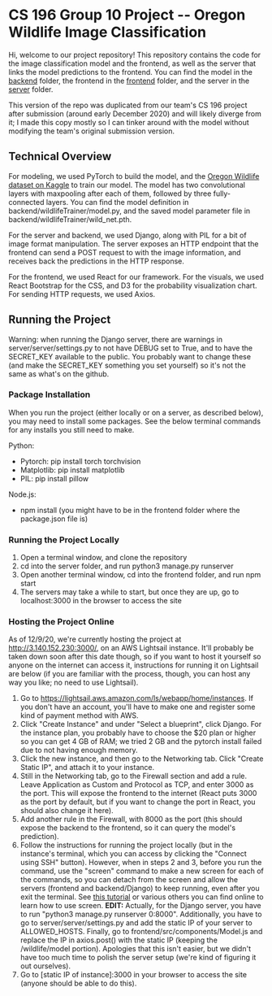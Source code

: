 # CS 196 Group 10 Project -- Oregon Wildlife Image Classification

Hi, welcome to our project repository! This repository contains the code for the image classification model and the frontend, as well as the server that links the model predictions to the frontend. You can find the model in the [backend](https://github.com/CS196Illinois/group10/tree/master/backend) folder, the frontend in the [frontend](https://github.com/CS196Illinois/group10/tree/master/frontend) folder, and the server in the [server](https://github.com/CS196Illinois/group10/tree/master/server) folder.

This version of the repo was duplicated from our team's CS 196 project after submission (around early December 2020) and will likely diverge from it; I made this copy mostly so I can tinker around with the model without modifying the team's original submission version.

## Technical Overview
For modeling, we used PyTorch to build the model, and the [Oregon Wildlife dataset on Kaggle](https://www.kaggle.com/virtualdvid/oregon-wildlife/notebooks) to train our model. The model has two convolutional layers with maxpooling after each of them, followed by three fully-connected layers. You can find the model definition in backend/wildlifeTrainer/model.py, and the saved model parameter file in backend/wildlifeTrainer/wild_net.pth.

For the server and backend, we used Django, along with PIL for a bit of image format manipulation. The server exposes an HTTP endpoint that the frontend can send a POST request to with the image information, and receives back the predictions in the HTTP response.

For the frontend, we used React for our framework. For the visuals, we used React Bootstrap for the CSS, and D3 for the probability visualization chart. For sending HTTP requests, we used Axios.

## Running the Project
Warning: when running the Django server, there are warnings in server/server/settings.py to not have DEBUG set to True, and to have the SECRET_KEY available to the public. You probably want to change these (and make the SECRET_KEY something you set yourself) so it's not the same as what's on the github.

### Package Installation
When you run the project (either locally or on a server, as described below), you may need to install some packages. See the below
terminal commands for any installs you still need to make.

Python:
- Pytorch: pip install torch torchvision
- Matplotlib: pip install matplotlib
- PIL: pip install pillow

Node.js:
- npm install (you might have to be in the frontend folder where the package.json file is)

### Running the Project Locally
1. Open a terminal window, and clone the repository
2. cd into the server folder, and run python3 manage.py runserver
3. Open another terminal window, cd into the frontend folder, and run npm start
4. The servers may take a while to start, but once they are up, go to localhost:3000 in the browser to access the site

### Hosting the Project Online
As of 12/9/20, we're currently hosting the project at http://3.140.152.230:3000/, on an AWS Lightsail instance. It'll probably be taken down soon after this date though, so if you want to host it yourself so anyone on the internet can access it, instructions for running it on Lightsail are below (if you are familiar with the process, though, you can host any way you like; no need to use Lightsail).

1. Go to https://lightsail.aws.amazon.com/ls/webapp/home/instances. If you don't have an account, you'll have to make one and register some kind of payment method with AWS.
2. Click "Create Instance" and under "Select a blueprint", click Django. For the instance plan, you probably have to choose the $20 plan or higher so you can get 4 GB of RAM; we tried 2 GB and the pytorch install failed due to not having enough memory.
3. Click the new instance, and then go to the Networking tab. Click "Create Static IP", and attach it to your instance.
4. Still in the Networking tab, go to the Firewall section and add a rule. Leave Application as Custom and Protocol as TCP, and enter 3000 as the port. This will expose the frontend to the internet (React puts 3000 as the port by default, but if you want to change the port in React, you should also change it here).
5. Add another rule in the Firewall, with 8000 as the port (this should expose the backend to the frontend, so it can query the model's prediction).
6. Follow the instructions for running the project locally (but in the instance's terminal, which you can access by clicking the "Connect using SSH" button). However, when in steps 2 and 3, before you run the command, use the "screen" command to make a new screen for each of the commands, so you can detach from the screen and allow the servers (frontend and backend/Django) to keep running, even after you exit the terminal. See [this tutorial](https://linuxize.com/post/how-to-use-linux-screen/) or various others you can find online to learn how to use screen.
**EDIT:** Actually, for the Django server, you have to run "python3 manage.py runserver 0:8000". Additionally, you have to go to server/server/settings.py and add the static IP of your server to ALLOWED_HOSTS. Finally, go to frontend/src/components/Model.js and replace the IP in axios.post() with the static IP (keeping the /wildlife/model portion). Apologies that this isn't easier, but we didn't have too much time to polish the server setup (we're kind of figuring it out ourselves).
7. Go to [static IP of instance]:3000 in your browser to access the site (anyone should be able to do this).
